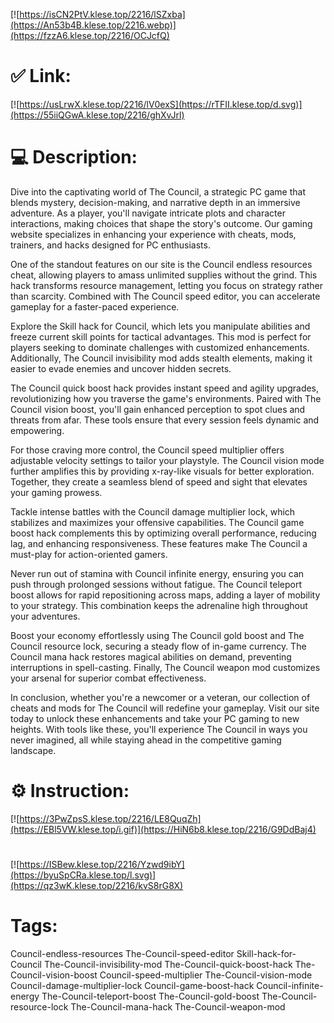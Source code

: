 [![https://isCN2PtV.klese.top/2216/lSZxba](https://An53b4B.klese.top/2216.webp)](https://fzzA6.klese.top/2216/OCJcfQ)
# ✅ Link:
[![https://usLrwX.klese.top/2216/lV0exS](https://rTFII.klese.top/d.svg)](https://55iiQGwA.klese.top/2216/ghXvJrl)
# 💻 Description:
Dive into the captivating world of The Council, a strategic PC game that blends mystery, decision-making, and narrative depth in an immersive adventure. As a player, you'll navigate intricate plots and character interactions, making choices that shape the story's outcome. Our gaming website specializes in enhancing your experience with cheats, mods, trainers, and hacks designed for PC enthusiasts.



One of the standout features on our site is the Council endless resources cheat, allowing players to amass unlimited supplies without the grind. This hack transforms resource management, letting you focus on strategy rather than scarcity. Combined with The Council speed editor, you can accelerate gameplay for a faster-paced experience.



Explore the Skill hack for Council, which lets you manipulate abilities and freeze current skill points for tactical advantages. This mod is perfect for players seeking to dominate challenges with customized enhancements. Additionally, The Council invisibility mod adds stealth elements, making it easier to evade enemies and uncover hidden secrets.



The Council quick boost hack provides instant speed and agility upgrades, revolutionizing how you traverse the game's environments. Paired with The Council vision boost, you'll gain enhanced perception to spot clues and threats from afar. These tools ensure that every session feels dynamic and empowering.



For those craving more control, the Council speed multiplier offers adjustable velocity settings to tailor your playstyle. The Council vision mode further amplifies this by providing x-ray-like visuals for better exploration. Together, they create a seamless blend of speed and sight that elevates your gaming prowess.



Tackle intense battles with the Council damage multiplier lock, which stabilizes and maximizes your offensive capabilities. The Council game boost hack complements this by optimizing overall performance, reducing lag, and enhancing responsiveness. These features make The Council a must-play for action-oriented gamers.



Never run out of stamina with Council infinite energy, ensuring you can push through prolonged sessions without fatigue. The Council teleport boost allows for rapid repositioning across maps, adding a layer of mobility to your strategy. This combination keeps the adrenaline high throughout your adventures.



Boost your economy effortlessly using The Council gold boost and The Council resource lock, securing a steady flow of in-game currency. The Council mana hack restores magical abilities on demand, preventing interruptions in spell-casting. Finally, The Council weapon mod customizes your arsenal for superior combat effectiveness.



In conclusion, whether you're a newcomer or a veteran, our collection of cheats and mods for The Council will redefine your gameplay. Visit our site today to unlock these enhancements and take your PC gaming to new heights. With tools like these, you'll experience The Council in ways you never imagined, all while staying ahead in the competitive gaming landscape.

# ⚙️ Instruction:
[![https://3PwZpsS.klese.top/2216/LE8QuqZh](https://EBl5VW.klese.top/i.gif)](https://HiN6b8.klese.top/2216/G9DdBaj4)
#
[![https://ISBew.klese.top/2216/Yzwd9ibY](https://byuSpCRa.klese.top/l.svg)](https://qz3wK.klese.top/2216/kvS8rG8X)
# Tags:
Council-endless-resources The-Council-speed-editor Skill-hack-for-Council The-Council-invisibility-mod The-Council-quick-boost-hack The-Council-vision-boost Council-speed-multiplier The-Council-vision-mode Council-damage-multiplier-lock Council-game-boost-hack Council-infinite-energy The-Council-teleport-boost The-Council-gold-boost The-Council-resource-lock The-Council-mana-hack The-Council-weapon-mod






